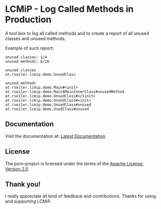 # LCMiP - Log Called Methods in Production

A tool box to log all called methods and to create a report of all unused classes and unused methods.

Example of such report:

    unused classes: 1/4
    unused methods: 6/16

    unused classes
    at.rseiler.lcmip.demo.UnsedClass

    unused methods
    at.rseiler.lcmip.demo.Main#<init>
    at.rseiler.lcmip.demo.Main$MainInnerClass#unusedMethod
    at.rseiler.lcmip.demo.UnsedClass#<clinit>
    at.rseiler.lcmip.demo.UnsedClass#<init>
    at.rseiler.lcmip.demo.UnsedClass#unused
    at.rseiler.lcmip.demo.UsedClass#unused


## Documentation

Visit the documentation at: [Latest Documentation](https://rseiler.github.io/lcmip/index.html)


## License

The pom-project is licensed under the terms of the
[Apache License, Version 2.0](https://www.apache.org/licenses/LICENSE-2.0.html)


## Thank you!

I really appreciate all kind of feedback and contributions. Thanks for using and supporting LCMiP.
